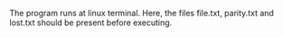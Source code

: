 The program runs at linux terminal. Here, the files file.txt, parity.txt and lost.txt should be present before executing.
